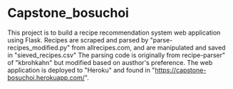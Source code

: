 # Capstone_bosuchoi

This project is to build a recipe recommendation system web application using Flask.
Recipes are scraped and parsed by "parse-recipes_modified.py" from allrecipes.com, and are manipulated and saved in "sieved_recipes.csv"
The parsing code is originally from recipe-parser" of "kbrohkahn" but modified based on austhor's preference.
The web application is deployed to "Heroku" and found in "https://capstone-bosuchoi.herokuapp.com/".
